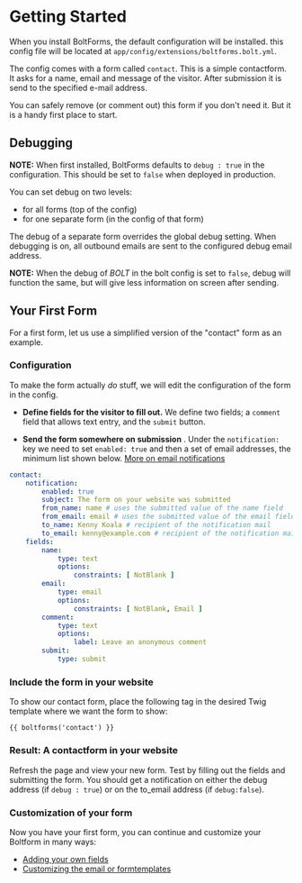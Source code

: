 Getting Started
===============

When you install BoltForms, the default configuration will be installed.
this config file will be located at `app/config/extensions/boltforms.bolt.yml`.

The config comes with a form called `contact`. This is a simple 
contactform. It asks for a name, email and message of the visitor. 
After submission it is send to the specified e-mail address.

You can safely remove (or comment out) this form if you don't need it. But it
is a handy first place to start. 


Debugging
---------
**NOTE:** When first installed, BoltForms defaults to `debug : true` in
the configuration. This should be set to `false` when deployed in production.

You can set debug on two levels:
- for all forms (top of the config)
- for one separate form (in the config of that form)

The debug of a separate form overrides the global debug setting. 
When debugging is on, all outbound emails are sent to the configured debug
email address.

**NOTE:** When the debug of _BOLT_ in the bolt config is set to `false`, debug will
function the same, but will give less information on screen after sending.

Your First Form
---------------

For a first form, let us use a simplified version of the "contact" form as an example.

### Configuration
To make the form actually _do_ stuff, we will edit the configuration of the form in the config.

- **Define fields for the visitor to fill out.** We define two fields; a `comment` field that allows text entry, and the `submit` button.

- **Send the form somewhere on submission** . Under the `notification:` key we need to set `enabled: true` and then a set of email addresses, the minimum list shown below. [More on email notifications](./email.md)


```yaml
contact:
    notification:
        enabled: true
        subject: The form on your website was submitted
        from_name: name # uses the submitted value of the name field
        from_email: email # uses the submitted value of the email field
        to_name: Kenny Koala # recipient of the notification mail
        to_email: kenny@example.com # recipient of the notification mail
    fields:
        name:
            type: text
            options: 
                constraints: [ NotBlank ]
        email:
            type: email
            options: 
                constraints: [ NotBlank, Email ]
        comment:
            type: text
            options:
                label: Leave an anonymous comment
        submit:
            type: submit
```

### Include the form in your website

To show our contact form, place the following tag in the desired Twig template 
where we want the form to show:

```twig
{{ boltforms('contact') }}
```

### Result: A contactform in your website

Refresh the page and view your new form. Test by filling out the fields and 
submitting the form. You should get a notification on either the debug address 
(if `debug : true`) or on the to_email address (if `debug:false`).

### Customization of your form
Now you have your first form, you can continue and customize your Boltform in many ways:

  - [Adding your own fields](./fields.md)
  - [Customizing the email or formtemplates](./templates.md)
